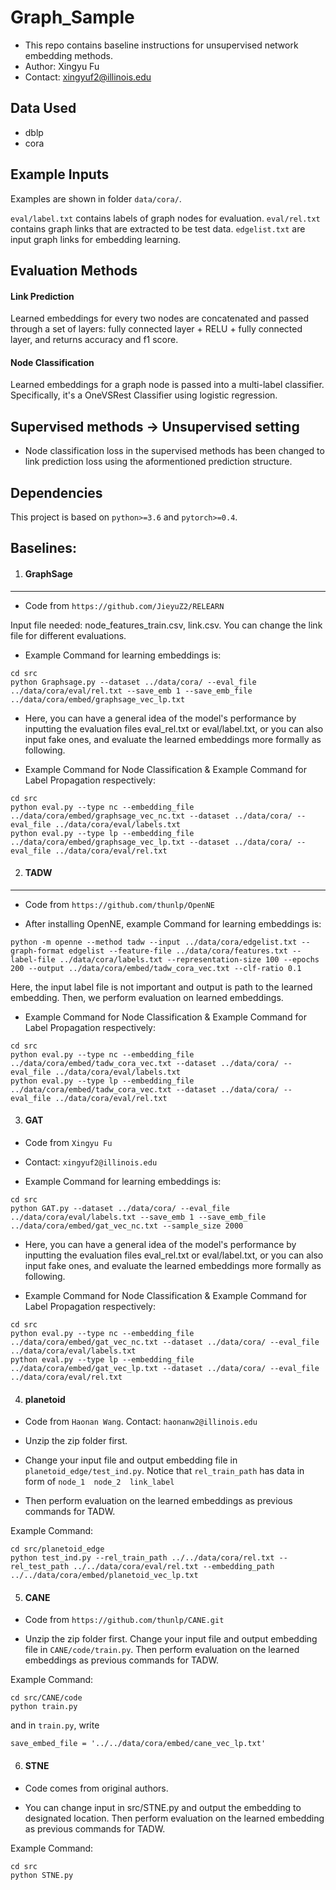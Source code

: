 # Graph_Sample

- This repo contains baseline instructions for unsupervised network embedding methods.
- Author: Xingyu Fu
- Contact: xingyuf2@illinois.edu

## Data Used
- dblp
- cora

## Example Inputs
Examples are shown in folder ```data/cora/```.

`eval/label.txt` contains labels of graph nodes for evaluation.
`eval/rel.txt` contains graph links that are extracted to be test data.
`edgelist.txt` are input graph links for embedding learning.

## Evaluation Methods
#### Link Prediction
Learned embeddings for every two nodes are concatenated and passed through a set of layers: fully connected layer + RELU + fully connected layer, and returns accuracy and f1 score.

#### Node Classification
Learned embeddings for a graph node is passed into a multi-label classifier. Specifically, it's a OneVSRest Classifier using logistic regression.


## Supervised methods -> Unsupervised setting
- Node classification loss in the supervised methods has been changed to link prediction loss using the aformentioned prediction structure.

## Dependencies


This project is based on ```python>=3.6``` and ```pytorch>=0.4```. 


## Baselines:
1. #### GraphSage
---------------

- Code from ```https://github.com/JieyuZ2/RELEARN```

Input file needed: node_features_train.csv, link.csv. You can change the link file for different evaluations.

- Example Command for learning embeddings is: 
```
cd src
python Graphsage.py --dataset ../data/cora/ --eval_file ../data/cora/eval/rel.txt --save_emb 1 --save_emb_file ../data/cora/embed/graphsage_vec_lp.txt
```

- Here, you can have a general idea of the model's performance by inputting the evaluation files eval_rel.txt or eval/label.txt, or you can also input fake ones, and evaluate the learned embeddings more formally as following.

- Example Command for Node Classification & Example Command for Label Propagation respectively: 
```
cd src
python eval.py --type nc --embedding_file ../data/cora/embed/graphsage_vec_nc.txt --dataset ../data/cora/ --eval_file ../data/cora/eval/labels.txt
python eval.py --type lp --embedding_file ../data/cora/embed/graphsage_vec_lp.txt --dataset ../data/cora/ --eval_file ../data/cora/eval/rel.txt
```


2. #### TADW
---------------

- Code from ```https://github.com/thunlp/OpenNE```

- After installing OpenNE, example Command for learning embeddings is: 
```
python -m openne --method tadw --input ../data/cora/edgelist.txt --graph-format edgelist --feature-file ../data/cora/features.txt --label-file ../data/cora/labels.txt --representation-size 100 --epochs 200 --output ../data/cora/embed/tadw_cora_vec.txt --clf-ratio 0.1
```
Here, the input label file is not important and output is path to the learned embedding. Then, we perform evaluation on learned embeddings.


- Example Command for Node Classification & Example Command for Label Propagation respectively: 
```
cd src
python eval.py --type nc --embedding_file ../data/cora/embed/tadw_cora_vec.txt --dataset ../data/cora/ --eval_file ../data/cora/eval/labels.txt
python eval.py --type lp --embedding_file ../data/cora/embed/tadw_cora_vec.txt --dataset ../data/cora/ --eval_file ../data/cora/eval/rel.txt
```

3. #### GAT

- Code from ```Xingyu Fu```
- Contact: ```xingyuf2@illinois.edu```

- Example Command for learning embeddings is: 
```
cd src
python GAT.py --dataset ../data/cora/ --eval_file ../data/cora/eval/labels.txt --save_emb 1 --save_emb_file ../data/cora/embed/gat_vec_nc.txt --sample_size 2000
```

- Here, you can have a general idea of the model's performance by inputting the evaluation files eval_rel.txt or eval/label.txt, or you can also input fake ones, and evaluate the learned embeddings more formally as following.

- Example Command for Node Classification & Example Command for Label Propagation respectively: 
```
cd src
python eval.py --type nc --embedding_file ../data/cora/embed/gat_vec_nc.txt --dataset ../data/cora/ --eval_file ../data/cora/eval/labels.txt
python eval.py --type lp --embedding_file ../data/cora/embed/gat_vec_lp.txt --dataset ../data/cora/ --eval_file ../data/cora/eval/rel.txt
```


4. #### planetoid

- Code from ```Haonan Wang```. Contact: ```haonanw2@illinois.edu```

- Unzip the zip folder first. 
- Change your input file and output embedding file in ```planetoid_edge/test_ind.py```. Notice that ```rel_train_path``` has data in form of ```node_1  node_2  link_label```
- Then perform evaluation on the learned embeddings as previous commands for TADW.

Example Command:
```
cd src/planetoid_edge
python test_ind.py --rel_train_path ../../data/cora/rel.txt --rel_test_path ../../data/cora/eval/rel.txt --embedding_path ../../data/cora/embed/planetoid_vec_lp.txt
```

5. #### CANE

- Code from ```https://github.com/thunlp/CANE.git```


- Unzip the zip folder first. Change your input file and output embedding file in ```CANE/code/train.py```. Then perform evaluation on the learned embeddings as previous commands for TADW.

Example Command:
```
cd src/CANE/code
python train.py
```
and in ```train.py```, write 
```
save_embed_file = '../../data/cora/embed/cane_vec_lp.txt'
```

6. #### STNE

- Code comes from original authors.

- You can change input in src/STNE.py and output the embedding to designated location. Then perform evaluation on the learned embedding as previous commands for TADW.

Example Command:
```
cd src
python STNE.py
```